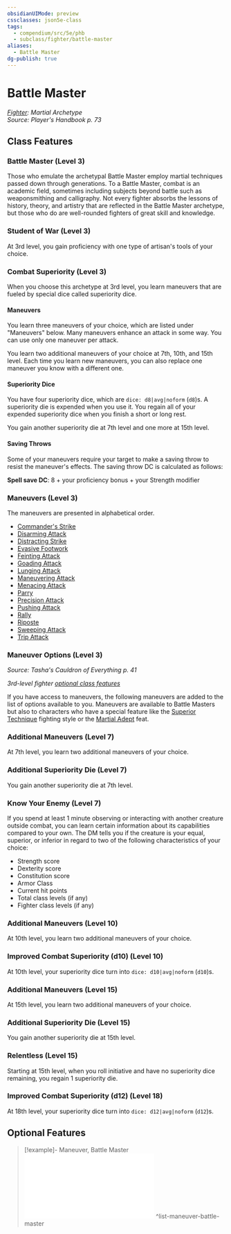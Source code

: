 ```yaml
---
obsidianUIMode: preview
cssclasses: json5e-class
tags:
  - compendium/src/5e/phb
  - subclass/fighter/battle-master
aliases:
  - Battle Master
dg-publish: true
---
```

# Battle Master
*[Fighter](fighter.md): Martial Archetype*  
*Source: Player's Handbook p. 73*  


## Class Features

### Battle Master (Level 3)

Those who emulate the archetypal Battle Master employ martial techniques passed down through generations. To a Battle Master, combat is an academic field, sometimes including subjects beyond battle such as weaponsmithing and calligraphy. Not every fighter absorbs the lessons of history, theory, and artistry that are reflected in the Battle Master archetype, but those who do are well-rounded fighters of great skill and knowledge.

### Student of War (Level 3)

At 3rd level, you gain proficiency with one type of artisan's tools of your choice.

### Combat Superiority (Level 3)

When you choose this archetype at 3rd level, you learn maneuvers that are fueled by special dice called superiority dice.

#### Maneuvers

You learn three maneuvers of your choice, which are listed under "Maneuvers" below. Many maneuvers enhance an attack in some way. You can use only one maneuver per attack.

You learn two additional maneuvers of your choice at 7th, 10th, and 15th level. Each time you learn new maneuvers, you can also replace one maneuver you know with a different one.

#### Superiority Dice

You have four superiority dice, which are `dice: d8|avg|noform` (`d8`)s. A superiority die is expended when you use it. You regain all of your expended superiority dice when you finish a short or long rest.

You gain another superiority die at 7th level and one more at 15th level.

#### Saving Throws

Some of your maneuvers require your target to make a saving throw to resist the maneuver's effects. The saving throw DC is calculated as follows:

**Spell save DC**: 8 + your proficiency bonus + your Strength modifier

### Maneuvers (Level 3)

The maneuvers are presented in alphabetical order.

- [Commander's Strike](/Admin/CLI/optional-features/commanders-strike.md)  
- [Disarming Attack](/Admin/CLI/optional-features/disarming-attack.md)  
- [Distracting Strike](/Admin/CLI/optional-features/distracting-strike.md)  
- [Evasive Footwork](/Admin/CLI/optional-features/evasive-footwork.md)  
- [Feinting Attack](/Admin/CLI/optional-features/feinting-attack.md)  
- [Goading Attack](/Admin/CLI/optional-features/goading-attack.md)  
- [Lunging Attack](/Admin/CLI/optional-features/lunging-attack.md)  
- [Maneuvering Attack](/Admin/CLI/optional-features/maneuvering-attack.md)  
- [Menacing Attack](/Admin/CLI/optional-features/menacing-attack.md)  
- [Parry](/Admin/CLI/optional-features/parry.md)  
- [Precision Attack](/Admin/CLI/optional-features/precision-attack.md)  
- [Pushing Attack](/Admin/CLI/optional-features/pushing-attack.md)  
- [Rally](/Admin/CLI/optional-features/rally.md)  
- [Riposte](/Admin/CLI/optional-features/riposte.md)  
- [Sweeping Attack](/Admin/CLI/optional-features/sweeping-attack.md)  
- [Trip Attack](/Admin/CLI/optional-features/trip-attack.md)  

### Maneuver Options (Level 3)
_Source: Tasha's Cauldron of Everything p. 41_

*3rd-level fighter [optional class features](/3-Mechanics/CLI/rules/variant-rules/optional-class-features-tce.md)*

If you have access to maneuvers, the following maneuvers are added to the list of options available to you. Maneuvers are available to Battle Masters but also to characters who have a special feature like the [Superior Technique](/Admin/CLI/optional-features/superior-technique-tce.md) fighting style or the [Martial Adept](/Admin/CLI/feats/martial-adept.md) feat.

### Additional Maneuvers (Level 7)

At 7th level, you learn two additional maneuvers of your choice.

### Additional Superiority Die (Level 7)

You gain another superiority die at 7th level.

### Know Your Enemy (Level 7)

If you spend at least 1 minute observing or interacting with another creature outside combat, you can learn certain information about its capabilities compared to your own. The DM tells you if the creature is your equal, superior, or inferior in regard to two of the following characteristics of your choice:

- Strength score  
- Dexterity score  
- Constitution score  
- Armor Class  
- Current hit points  
- Total class levels (if any)  
- Fighter class levels (if any)  

### Additional Maneuvers (Level 10)

At 10th level, you learn two additional maneuvers of your choice.

### Improved Combat Superiority (d10) (Level 10)

At 10th level, your superiority dice turn into `dice: d10|avg|noform` (`d10`)s.

### Additional Maneuvers (Level 15)

At 15th level, you learn two additional maneuvers of your choice.

### Additional Superiority Die (Level 15)

You gain another superiority die at 15th level.

### Relentless (Level 15)

Starting at 15th level, when you roll initiative and have no superiority dice remaining, you regain 1 superiority die.

### Improved Combat Superiority (d12) (Level 18)

At 18th level, your superiority dice turn into `dice: d12|avg|noform` (`d12`)s.

## Optional Features

> [!example]- Maneuver, Battle Master
> ![Maneuver, Battle Master](/Admin/CLI/optional-features/list-maneuver-battle-master.md#Maneuver,%20Battle%20Master)
^list-maneuver-battle-master
